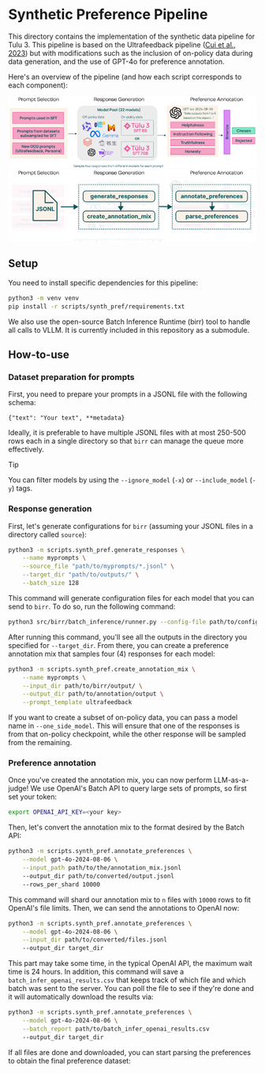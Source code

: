 # Synthetic Preference Pipeline

This directory contains the implementation of the synthetic data pipeline for Tulu 3.
This pipeline is based on the Ultrafeedback pipeline ([Cui et al., 2023](https://arxiv.org/abs/2310.01377)) but with modifications such as the inclusion of on-policy data during data generation, and the use of GPT-4o for preference annotation.

Here's an overview of the pipeline (and how each script corresponds to each component):

![](scripts/synth_pref/assets/ufpp_pipeline_v2_normal.png)
![](scripts/synth_pref/assets/ufpp_pipeline_v2_code.png)

## Setup

You need to install specific dependencies for this pipeline:

```sh
python3 -m venv venv
pip install -r scripts/synth_pref/requirements.txt
```

We also use the open-source Batch Inference Runtime (birr) tool to handle all calls to VLLM.
It is currently included in this repository as a submodule.

## How-to-use

### Dataset preparation for prompts

First, you need to prepare your prompts in a JSONL file with the following schema:

```
{"text": "Your text", **metadata}
```

Ideally, it is preferable to have multiple JSONL files with at most 250-500 rows each in a single directory so that `birr` can manage the queue more effectively.

> [!TIP]
> You can filter models by using the `--ignore_model` (`-x`) or `--include_model` (`-y`) tags.

### Response generation

First, let's generate configurations for `birr` (assuming your JSONL files in a directory called `source`):

```sh
python3 -m scripts.synth_pref.generate_responses \
    --name myprompts \
    --source_file "path/to/myprompts/*.jsonl" \
    --target_dir "path/to/outputs/" \
    --batch_size 128
```

This command will generate configuration files for each model that you can send to `birr`.
To do so, run the following command:

```sh
python3 src/birr/batch_inference/runner.py --config-file path/to/config/file.yaml
```

After running this command, you'll see all the outputs in the directory you specified for `--target_dir`.
From there, you can create a preference annotation mix that samples four (4) responses for each model:

```sh
python3 -m scripts.synth_pref.create_annotation_mix \
    --name myprompts \
    --input_dir path/to/birr/output/ \
    --output_dir path/to/annotation/output \
    --prompt_template ultrafeedback
```

If you want to create a subset of on-policy data, you can pass a model name in `--one_side_model`.
This will ensure that one of the responses is from that on-policy checkpoint, while the other response will be sampled from the remaining.

### Preference annotation

Once you've created the annotation mix, you can now perform LLM-as-a-judge!
We use OpenAI's Batch API to query large sets of prompts, so first set your token:

```sh
export OPENAI_API_KEY=<your key>
```

Then, let's convert the annotation mix to the format desired by the Batch API:

```sh
python3 -m scripts.synth_pref.annotate_preferences \
    --model gpt-4o-2024-08-06 \
    --input_path path/to/the/annotation_mix.jsonl
    --output_dir path/to/converted/output.jsonl
    --rows_per_shard 10000
```

This command will shard our annotation mix to `n` files with `10000` rows to fit OpenAI's file limits.
Then, we can send the annotations to OpenAI now:

```sh
python3 -m scripts.synth_pref.annotate_preferences \
    --model gpt-4o-2024-08-06 \
    --input_dir path/to/converted/files.jsonl
    --output_dir target_dir
```

This part may take some time, in the typical OpenAI API, the maximum wait time is 24 hours.
In addition, this command will save a `batch_infer_openai_results.csv` that keeps track of which file and which batch was sent to the server.
You can poll the file to see if they're done and it will automatically download the results via:

```sh
python3 -m scripts.synth_pref.annotate_preferences \
    --model gpt-4o-2024-08-06 \
    --batch_report path/to/batch_infer_openai_results.csv
    --output_dir target_dir
```

If all files are done and downloaded, you can start parsing the preferences to obtain the final preference dataset:

```

```
